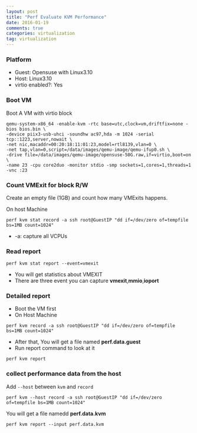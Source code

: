```yaml
---
layout: post
title: "Perf Evaluate KVM Performance"
date: 2016-01-19
comments: true
categories: virtualization
tag: virtualization
---
```



### Platform
* Guest: Opensuse with Linux3.10
* Host: Linux3.10
* virtio enabled?: Yes

### Boot VM
Boot A VM with virtio block
```
qemu-system-x86_64 -enable-kvm -rtc base=utc,clock=vm,driftfix=none -bios bios.bin \
-device piix3-usb-uhci -soundhw ac97,hda -m 1024 -serial tcp::1223,server,nowait \
-net nic,macaddr=00:20:18:11:01:23,model=rtl8139,vlan=0 \
-net tap,vlan=0,script=/data/images/qemu-image/qemu-ifup0.sh \
-drive file=/data/images/qemu-image/opensuse-50G.raw,if=virtio,boot=on \
-name 23 -cpu core2duo -monitor stdio -smp sockets=1,cores=1,threads=1 -vnc :23
```

### Count VMExit for block R/W

Create an empty file (1GB) and count how many VMExits happens.

On host Machine
```
perf kvm stat record -a ssh root@GuestIP "dd if=/dev/zero of=tempfile bs=1MB count=1024"
```
* -a: capture all VCPUs

### Read report
```
perf kvm stat report --event=vmexit
```
* You will get statistics about VMEXIT
* There are three event you can capture **vmexit**,**mmio**,**ioport** 

### Detailed report
* Boot the VM first
* On Host Machine

```
perf kvm record -a ssh root@GuestIP "dd if=/dev/zero of=tempfile bs=1MB count=1024"
```
* After that, You will get a file named **perf.data.guest**
* Run report command to look at it
```
perf kvm report
```

### collect performance data from the host
Add `--host` between `kvm` and `record`
```
perf kvm --host record -a ssh root@GuestIP "dd if=/dev/zero of=tempfile bs=1MB count=1024"
```
You will get a file namedd **perf.data.kvm**
```
perf kvm report --input perf.data.kvm
```

